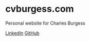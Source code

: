 # cvburgess.com

Personal website for Charles Burgess

[LinkedIn](https://linkedin.com/in/cvburgess)
[GitHub](https://github.com/cvburgess)
